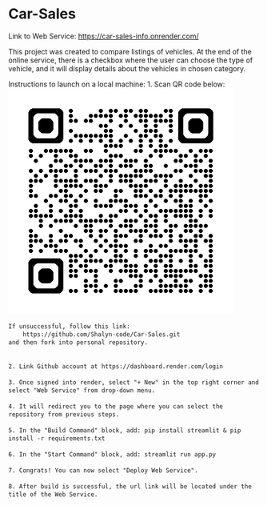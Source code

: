 # Car-Sales

Link to Web Service:  https://car-sales-info.onrender.com/


This project was created to compare listings of vehicles. At the end of the online service, there is a checkbox where the user can choose the type of vehicle, and it will display details about the vehicles in chosen category.

Instructions to launch on a local machine:
    1. Scan QR code below:
    ![alt text](image.png)

    If unsuccessful, follow this link: 
        https://github.com/Shalyn-code/Car-Sales.git
    and then fork into personal repository.


    2. Link Github account at https://dashboard.render.com/login
    
    3. Once signed into render, select "+ New" in the top right corner and select "Web Service" from drop-down menu.

    4. It will redirect you to the page where you can select the repository from previous steps.

    5. In the "Build Command" block, add: pip install streamlit & pip install -r requirements.txt

    6. In the "Start Command" block, add: streamlit run app.py

    7. Congrats! You can now select "Deploy Web Service".

    8. After build is successful, the url link will be located under the title of the Web Service.